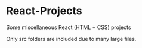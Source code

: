 # React-Projects
Some miscellaneous React (HTML + CSS) projects

Only src folders are included due to many large files.
